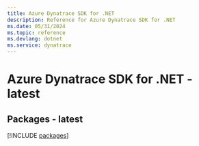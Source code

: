 ```yaml
---
title: Azure Dynatrace SDK for .NET
description: Reference for Azure Dynatrace SDK for .NET
ms.date: 05/31/2024
ms.topic: reference
ms.devlang: dotnet
ms.service: dynatrace
---
```

# Azure Dynatrace SDK for .NET - latest
## Packages - latest
[!INCLUDE [packages](dynatrace-index.md)]